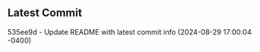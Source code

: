 
## Latest Commit
535ee9d - Update README with latest commit info (2024-08-29 17:00:04 -0400) <Yunxi-Zhou>
